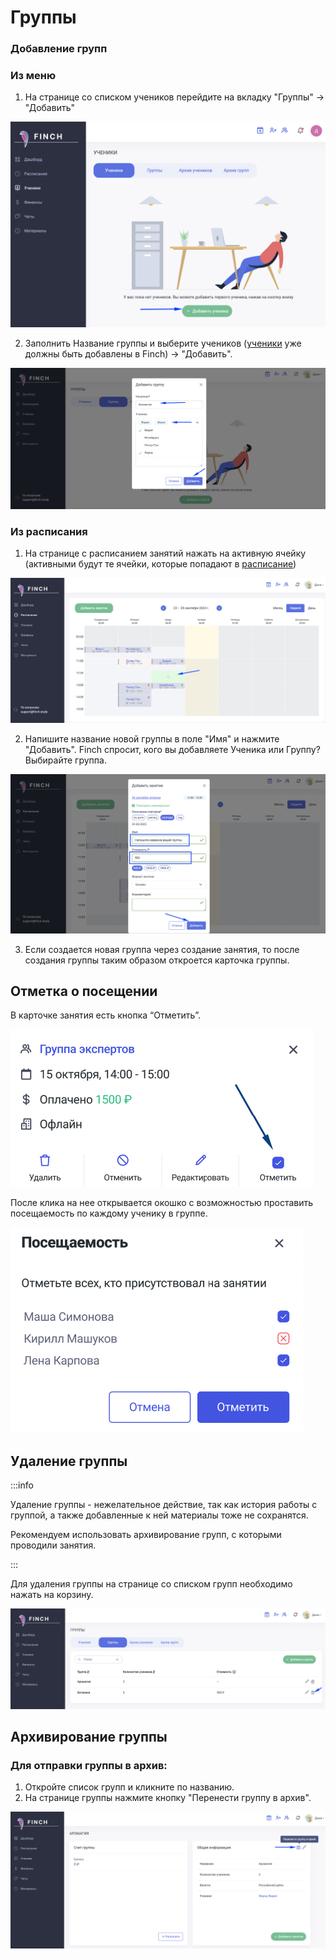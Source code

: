 # Группы

### Добавление групп

### Из меню

1. На странице со списком учеников перейдите на вкладку "Группы" -> "Добавить"

![](<../.gitbook/assets/image (44).png>)

2. Заполнить Название группы и выберите учеников ([ученики](ucheniki.md#dobavlenie-uchenikov) уже должны быть добавлены в Finch) ->  "Добавить".

![](<../.gitbook/assets/image (90).png>)

### Из расписания

1. На странице с расписанием занятий нажать на активную ячейку (активными будут те ячейки, которые попадают в [расписание](../zanyatiya-i-videozvonki/raspisanie.md))

![](<../.gitbook/assets/image (91).png>)

2. Напишите название новой группы  в поле "Имя" и нажмите "Добавить". Finch спросит, кого вы добавляете Ученика или Группу? Выбирайте группа.

![](<../.gitbook/assets/image (92).png>)

3. Если создается новая группа через создание занятия, то после создания группы таким образом откроется карточка группы.

## Отметка о посещении

В карточке занятия есть кнопка “Отметить”.

![](<../.gitbook/assets/image (21).png>)

После клика на нее открывается окошко с возможностью проставить посещаемость по каждому ученику в группе.

![](<../.gitbook/assets/image (113).png>)

## Удаление группы

:::info

Удаление группы - нежелательное действие, так как история работы  с группой, а также добавленные к ней материалы тоже не сохранятся. 

Рекомендуем использовать архивирование групп, с которыми проводили занятия.

:::

Для удаления группы на странице со списком групп необходимо нажать на корзину.

![](<../.gitbook/assets/image (95).png>)

## Архивирование группы

### Для отправки группы в архив:

1. Откройте список групп и кликните по названию.
2. На странице группы нажмите кнопку "Перенести группу в архив".

![](<../.gitbook/assets/image (94).png>)
